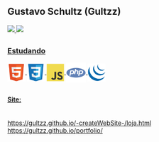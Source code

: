 ## <h2>Gustavo Schultz (Gultzz)</h2>
 <div>
  <a href="https://github.com/Gultzz">
  <img height="180em" src="https://github-readme-stats.vercel.app/api?username=Gultzz&show_icons=true&theme=radical&include_all_commits=true&count_private=true&icon_color=fd418d"/>
  <img height="180em" src="https://github-readme-stats.vercel.app/api/top-langs/?username=Gultzz&layout=compact&langs_count=7&theme=radical"/>
</div>
 
 ## <h3>Estudando</h3>
 
<div style="display: inline_block">
  <img align="center" alt="Gultzz-HTML" height="40" src="https://raw.githubusercontent.com/devicons/devicon/master/icons/html5/html5-original.svg">
  <img align="center" alt="Gultzz-CSS" height="40" src="https://raw.githubusercontent.com/devicons/devicon/master/icons/css3/css3-original.svg">
  <img align="center" alt="Gultzz-Js" height="40" src="https://raw.githubusercontent.com/devicons/devicon/master/icons/javascript/javascript-original.svg">
  <img align="center" alt="Gultzz-PHP" height="45" src="https://raw.githubusercontent.com/devicons/devicon/master/icons/php/php-plain.svg">
 <img align="center" alt="Gultzz-jQuery" height="40" src="https://raw.githubusercontent.com/devicons/devicon/master/icons/jquery/jquery-original.svg">
</div>
 
 ##
 
 <h4>Site:</h4><br>
 <a href="https://gultzz.github.io/-createWebSite-/loja.html">https://gultzz.github.io/-createWebSite-/loja.html</a><br>
 <a href="https://gultzz.github.io/portfolio/">https://gultzz.github.io/portfolio/</a>
 
 ##
 
 
